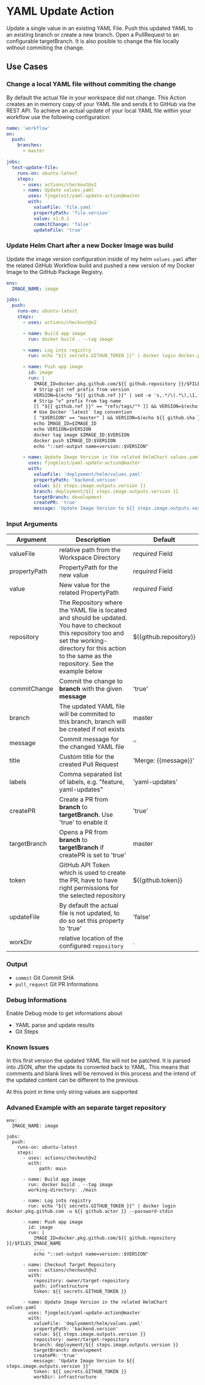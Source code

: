 # YAML Update Action

Update a single value in an existing YAML File. Push this updated YAML to an existing branch or create a new branch. Open a PullRequest to an configurable targetBranch. It is also posible to change the file locally without commiting the change.


## Use Cases

### Change a local YAML file without commiting the change

By default the actual file in your workspace did not change. This Action creates an in memory copy of your YAML file and sends it to GitHub via the REST API. To achieve an actual update of your local YAML file within your workflow use the following configuration:

```yaml
name: 'workflow'
on:
  push:
    branches:
      - master

jobs:
  test-update-file:
    runs-on: ubuntu-latest
    steps:
      - uses: actions/checkout@v2
      - name: Update values.yaml
        uses: fjogeleit/yaml-update-action@master
        with:
          valueFile: 'file.yaml'
          propertyPath: 'file.version'
          value: v1.0.1
          commitChange: 'false'
          updateFile: 'true'
```

### Update Helm Chart after a new Docker Image was build

Update the image version configuration inside of my helm `values.yaml` after the related GitHub Workflow build and pushed a new version of my Docker Image to the GitHub Package Registry.

```yaml
env:
  IMAGE_NAME: image

jobs:
  push:
    runs-on: ubuntu-latest
    steps:
      - uses: actions/checkout@v2

      - name: Build app image
        run: docker build . --tag image

      - name: Log into registry
        run: echo "${{ secrets.GITHUB_TOKEN }}" | docker login docker.pkg.github.com -u ${{ github.actor }} --password-stdin

      - name: Push app image
        id: image
        run: |
          IMAGE_ID=docker.pkg.github.com/${{ github.repository }}/$FILES_IMAGE_NAME
          # Strip git ref prefix from version
          VERSION=$(echo "${{ github.ref }}" | sed -e 's,.*/\(.*\),\1,')
          # Strip "v" prefix from tag name
          [[ "${{ github.ref }}" == "refs/tags/"* ]] && VERSION=$(echo $VERSION | sed -e 's/^v//')
          # Use Docker `latest` tag convention
          [ "$VERSION" == "master" ] && VERSION=$(echo ${{ github.sha }} | cut -c1-8)
          echo IMAGE_ID=$IMAGE_ID
          echo VERSION=$VERSION
          docker tag image $IMAGE_ID:$VERSION
          docker push $IMAGE_ID:$VERSION
          echo "::set-output name=version::$VERSION"

      - name: Update Image Version in the related HelmChart values.yaml
        uses: fjogeleit/yaml-update-action@master
        with:
          valueFile: 'deplyoment/helm/values.yaml'
          propertyPath: 'backend.version'
          value: ${{ steps.image.outputs.version }}
          branch: deployment/${{ steps.image.outputs.version }}
          targetBranch: development
          createPR: 'true'
          message: 'Update Image Version to ${{ steps.image.outputs.version }}' 
```

### Input Arguments

|Argument  |  Description  |  Default  |
|----------|---------------|-----------|
|valueFile | relative path from the Workspace Directory| _required_ Field |
|propertyPath| PropertyPath for the new value | _required_ Field |
|value  | New value for the related PropertyPath| _required_ Field |
|repository| The Repository where the YAML file is located and should be updated. You have to checkout this repository too and set the working-directory for this action to the same as the repository. See the example below | ${{github.repository}} |
|commitChange| Commit the change to __branch__ with the given __message__ | 'true' |
|branch    | The updated YAML file will be commited to this branch, branch will be created if not exists | master |
|message| Commit message for the changed YAML file | ''|
|title| Custom title for the created Pull Request | 'Merge: {{message}}'|
|labels| Comma separated list of labels, e.g. "feature, yaml-updates" | 'yaml-updates'|
|createPR| Create a PR from __branch__ to __targetBranch__. Use 'true' to enable it | 'true' |
|targetBranch| Opens a PR from __branch__ to __targetBranch__  if createPR is set to 'true' | master |
|token| GitHub API Token which is used to create the PR, have to have right permissions for the selected repository | ${{github.token}}|
|updateFile| By default the actual file is not updated, to do so set this property to 'true' | 'false' |
|workDir| relative location of the configured `repository` | . |

### Output

- `commit` Git Commit SHA
- `pull_request` Git PR Informations

### Debug Informations

Enable Debug mode to get informations about

- YAML parse and update results
- Git Steps

### Known Issues

In this first version the updated YAML file will not be patched. It is parsed into JSON, after the update its converted back to YAML. This means that comments and blank lines will be removed in this process and the intend of the updated content can be different to the previous.

At this point in time only string values are supported

### Advaned Example with an separate target repository

```
env:
  IMAGE_NAME: image

jobs:
  push:
    runs-on: ubuntu-latest
    steps:
      - uses: actions/checkout@v2
        with:
            path: main

      - name: Build app image
        run: docker build . --tag image
        working-directory: ./main

      - name: Log into registry
        run: echo "${{ secrets.GITHUB_TOKEN }}" | docker login docker.pkg.github.com -u ${{ github.actor }} --password-stdin

      - name: Push app image
        id: image
        run: |
          IMAGE_ID=docker.pkg.github.com/${{ github.repository }}/$FILES_IMAGE_NAME
          ....
          echo "::set-output name=version::$VERSION"

      - name: Checkout Target Repository
        uses: actions/checkout@v2
        with:
          repository: owner/target-repository
          path: infrastructure
          token: ${{ secrets.GITHUB_TOKEN }} 

      - name: Update Image Version in the related HelmChart values.yaml
        uses: fjogeleit/yaml-update-action@master
        with:
          valueFile: 'deplyoment/helm/values.yaml'
          propertyPath: 'backend.version'
          value: ${{ steps.image.outputs.version }}
          repository: owner/target-repository
          branch: deployment/${{ steps.image.outputs.version }}
          targetBranch: development
          createPR: 'true'
          message: 'Update Image Version to ${{ steps.image.outputs.version }}'
          token: ${{ secrets.GITHUB_TOKEN }}
          workDir: infrastructure
```
